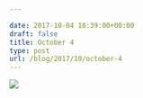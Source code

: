 ```yaml
---

date: 2017-10-04 18:39:00+00:00
draft: false
title: October 4
type: post
url: /blog/2017/10/october-4
---
```




  
![](/images/2017-10-04-201710october-4/IMG_2389.jpg)

  


